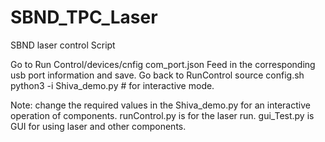 # SBND_TPC_Laser
SBND laser control Script

Go to Run Control/devices/cnfig
com_port.json
Feed in the corresponding usb port information and save. 
Go back to RunControl
source config.sh
python3 -i Shiva_demo.py  # for interactive mode.

Note: change the required values in the Shiva_demo.py for an interactive operation of components.
runControl.py is for the laser run.
gui_Test.py is GUI for using laser and other components. 
